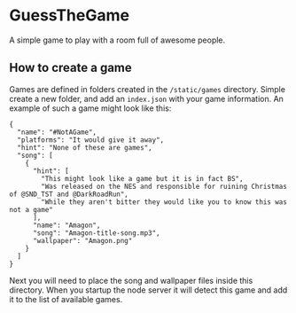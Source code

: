 # GuessTheGame
A simple game to play with a room full of awesome people.

## How to create a game
Games are defined in folders created in the `/static/games` directory.  Simple create a new folder, and add an `index.json` with your game information.  An example of such a game might look like this:

    {
      "name": "#NotAGame",
      "platforms": "It would give it away",
      "hint": "None of these are games",
      "song": [
        {
          "hint": [
            "This might look like a game but it is in fact BS",
            "Was released on the NES and responsible for ruining Christmas of @SND_TST and @DarkRoadRun",
            "While they aren't bitter they would like you to know this was not a game"
          ],
          "name": "Amagon",
          "song": "Amagon-title-song.mp3",
          "wallpaper": "Amagon.png"
        }
      ]
    }

Next you will need to place the song and wallpaper files inside this directory.  When you startup the node server it will detect this game and add it to the list of available games.
